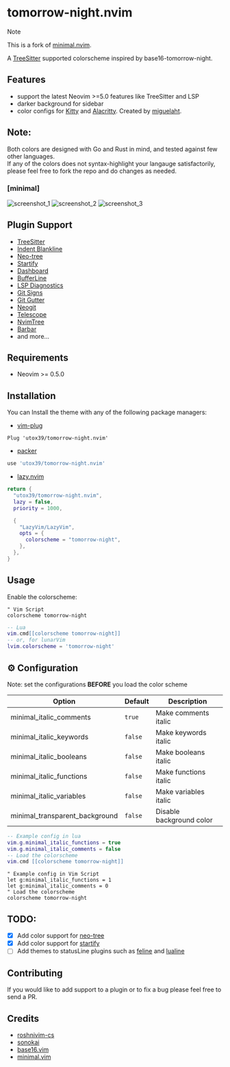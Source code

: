 # tomorrow-night.nvim

> [!NOTE]
> This is a fork of [minimal.nvim](https://github.com/Yazeed1s/minimal.nvim).

A [TreeSitter](https://github.com/nvim-treesitter/nvim-treesitter) supported colorscheme inspired by base16-tomorrow-night.

## Features

- support the latest Neovim >=5.0 features like TreeSitter and LSP
- darker background for sidebar
- color configs for [Kitty](https://sw.kovidgoyal.net/kitty/conf.html?highlight=include) and [Alacritty](https://github.com/alacritty/alacritty). Created by [miguelaht](https://github.com/miguelaht).


## Note:
Both colors are designed with Go and Rust in mind, and tested against few other languages.\
If any of the colors does not syntax-highlight your langauge satisfactorily, please feel free to fork the repo and do changes as needed.

### [minimal]
   ![screenshot_1](https://github.com/Yazeed1s/minimal.nvim/blob/main/screenshots/Minimal--1.png)
   ![screenshot_2](https://github.com/Yazeed1s/minimal.nvim/blob/main/screenshots/Minimal--2.png)
   ![screenshot_3](https://github.com/Yazeed1s/minimal.nvim/blob/main/screenshots/Minimal--3.png)

## Plugin Support

- [TreeSitter](https://github.com/nvim-treesitter/nvim-treesitter)
- [Indent Blankline](https://github.com/lukas-reineke/indent-blankline.nvim)
- [Neo-tree](https://github.com/nvim-neo-tree/neo-tree.nvim)
- [Startify](https://github.com/mhinz/vim-startify)
- [Dashboard](https://github.com/glepnir/dashboard-nvim)
- [BufferLine](https://github.com/akinsho/nvim-bufferline.lua)
- [LSP Diagnostics](https://neovim.io/doc/user/lsp.html)
- [Git Signs](https://github.com/lewis6991/gitsigns.nvim)
- [Git Gutter](https://github.com/airblade/vim-gitgutter)
- [Neogit](https://github.com/TimUntersberger/neogit)
- [Telescope](https://github.com/nvim-telescope/telescope.nvim)
- [NvimTree](https://github.com/kyazdani42/nvim-tree.lua)
- [Barbar](https://github.com/romgrk/barbar.nvim)
- and more...

## Requirements

- Neovim >= 0.5.0

## Installation

You can Install the theme with any of the following package managers:

- [vim-plug](https://github.com/junegunn/vim-plug)

```vim
Plug 'utox39/tomorrow-night.nvim'
```

- [packer](https://github.com/wbthomason/packer.nvim)

```lua
use 'utox39/tomorrow-night.nvim'
```

- [lazy.nvim](https://github.com/folke/lazy.nvim)

```lua
return {
  "utox39/tomorrow-night.nvim",
  lazy = false,
  priority = 1000,

  {
    "LazyVim/LazyVim",
    opts = {
      colorscheme = "tomorrow-night",
    },
  },
}
```

## Usage

Enable the colorscheme:

```vim
" Vim Script
colorscheme tomorrow-night
```

```lua
-- Lua
vim.cmd[[colorscheme tomorrow-night]]
-- or, for lunarVim
lvim.colorscheme = 'tomorrow-night'
```
## ⚙️ Configuration

Note: set the configurations **BEFORE** you load the color scheme

| Option                     | Default   | Description              |
| -------------------------- | --------- | ------------------------ |
| minimal_italic_comments  | `true`    | Make comments italic     |
| minimal_italic_keywords  | `false`   | Make keywords italic     |
| minimal_italic_booleans  | `false`   | Make booleans italic     |
| minimal_italic_functions | `false`   | Make functions italic    |
| minimal_italic_variables | `false`   | Make variables italic    |
| minimal_transparent_background      | `false`   | Disable background color |


```lua
-- Example config in lua
vim.g.minimal_italic_functions = true
vim.g.minimal_italic_comments = false
-- Load the colorscheme
vim.cmd [[colorscheme tomorrow-night]]
```

```vim
" Example config in Vim Script
let g:minimal_italic_functions = 1
let g:minimal_italic_comments = 0
" Load the colorscheme
colorscheme tomorrow-night
```

## TODO:
- [x] Add color support for [neo-tree](https://github.com/nvim-neo-tree/neo-tree.nvim)
- [x] Add color support for [startify](https://github.com/mhinz/vim-startify)
- [ ] Add themes to statusLine plugins such as [feline](https://github.com/feline-nvim/feline.nvim) and [lualine](https://github.com/nvim-lualine/lualine.nvim)

## Contributing

If you would like to add support to a plugin or to fix a bug please feel free to send a PR.

## Credits
- [roshnivim-cs](https://github.com/Abstract-IDE/Abstract-cs)
- [sonokai](https://github.com/sainnhe/sonokai)
- [base16.vim]('chriskempson/base16-vim' )
- [minimal.vim](https://github.com/yazeed1s/minimal.nvim)
